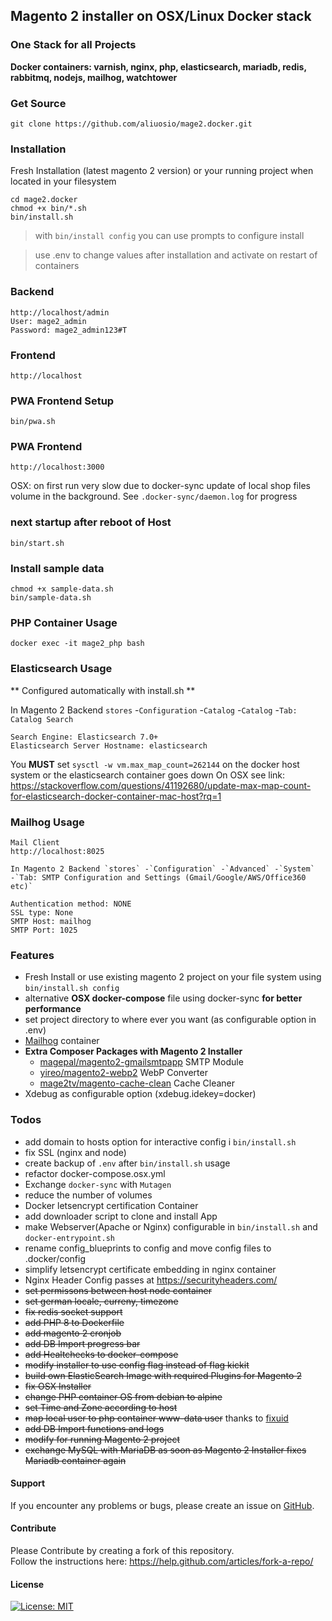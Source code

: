 ## Magento 2 installer on OSX/Linux Docker stack 
### One Stack for all Projects
**Docker containers: varnish, nginx, php, elasticsearch, mariadb, redis, rabbitmq, nodejs, mailhog, watchtower**

### Get Source

    git clone https://github.com/aliuosio/mage2.docker.git

### Installation
 Fresh Installation (latest magento 2 version) or your running project when located in your filesystem
    
    cd mage2.docker
    chmod +x bin/*.sh
    bin/install.sh

> with `bin/install config` you can use prompts to configure install
    
> use .env to change values after installation and activate on restart of containers 

### Backend
    http://localhost/admin
    User: mage2_admin
    Password: mage2_admin123#T
    
### Frontend
    http://localhost

### PWA Frontend Setup
    bin/pwa.sh

### PWA Frontend
    http://localhost:3000

OSX: on first run very slow due to docker-sync update of local shop files volume in the background. 
See `.docker-sync/daemon.log` for progress
    
### next startup after reboot of Host
    bin/start.sh

### Install sample data

    chmod +x sample-data.sh
    bin/sample-data.sh

### PHP Container Usage
    
    docker exec -it mage2_php bash
    
### Elasticsearch Usage

** Configured automatically with install.sh **

In Magento 2 Backend `stores` -`Configuration` -`Catalog` -`Catalog` -`Tab: Catalog Search`
    
    Search Engine: Elasticsearch 7.0+
    Elasticsearch Server Hostname: elasticsearch
    
You **MUST** set `sysctl -w vm.max_map_count=262144` on the docker host system or the elasticsearch container goes down
On OSX see link: https://stackoverflow.com/questions/41192680/update-max-map-count-for-elasticsearch-docker-container-mac-host?rq=1

### Mailhog Usage

    Mail Client
    http://localhost:8025 

    In Magento 2 Backend `stores` -`Configuration` -`Advanced` -`System` 
    -`Tab: SMTP Configuration and Settings (Gmail/Google/AWS/Office360 etc)`
   
    Authentication method: NONE
    SSL type: None
    SMTP Host: mailhog
    SMTP Port: 1025
    
### Features
* Fresh Install or use existing magento 2 project on your file system using `bin/install.sh config`
* alternative **OSX docker-compose** file using docker-sync **for better performance**
* set project directory to where ever you want (as configurable option in .env)
* [Mailhog](https://github.com/mailhog/MailHog) container
* **Extra Composer Packages with Magento 2 Installer**
    * [magepal/magento2-gmailsmtpapp](https://github.com/magepal/magento2-gmail-smtp-app) SMTP Module
    * [yireo/magento2-webp2](https://github.com/yireo/Yireo_Webp2) WebP Converter
    * [mage2tv/magento-cache-clean](https://github.com/mage2tv/magento-cache-clean) Cache Cleaner
* Xdebug as configurable option (xdebug.idekey=docker)

### Todos
* add domain to hosts option for interactive config i `bin/install.sh`
* fix SSL (nginx and node)
* create backup of `.env` after `bin/install.sh` usage
* refactor docker-compose.osx.yml
* Exchange `docker-sync` with `Mutagen`
* reduce the number of volumes
* Docker letsencrypt certification Container
* add downloader script to clone and install App
* make Webserver(Apache or Nginx) configurable in `bin/install.sh` and `docker-entrypoint.sh`
* rename config_blueprints to config and move config files to .docker/config
* simplify letsencrypt certificate embedding in nginx container
* Nginx Header Config passes at https://securityheaders.com/
* ~~set permissons between host node container~~
* ~~set german locale, curreny, timezone~~
* ~~fix redis socket support~~
* ~~add PHP 8 to Dockerfile~~
* ~~add magento 2 cronjob~~
* ~~add DB Import progress bar~~
* ~~add Healtchecks to docker-compose~~
* ~~modify installer to use config flag instead of flag kickit~~
* ~~build own ElasticSearch Image with required Plugins for Magento 2~~
* ~~fix OSX Installer~~
* ~~change PHP container OS from debian to alpine~~
* ~~set Time and Zone according to host~~
* ~~map local user to php container www-data user~~ thanks to [fixuid](https://github.com/boxboat/fixuid)
* ~~add DB Import functions and logs~~
* ~~modify for running Magento 2 project~~
* ~~exchange MySQL with MariaDB as soon as Magento 2 Installer fixes Mariadb container again~~

#### Support
If you encounter any problems or bugs, please create an issue on [GitHub](https://github.com/aliuosio/mage2.docker/issues).

#### Contribute
Please Contribute by creating a fork of this repository.  
Follow the instructions here: https://help.github.com/articles/fork-a-repo/

#### License
[![License: MIT](https://img.shields.io/badge/License-MIT-yellow.svg)](https://openng.de/source.org/licenses/MIT)

